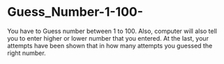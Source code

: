 # Guess_Number-1-100-
You have to Guess number between 1 to 100.
Also, computer will also tell you to enter higher or lower number that you entered.
At the last, your attempts have been shown that in how many attempts you guessed the right number.
